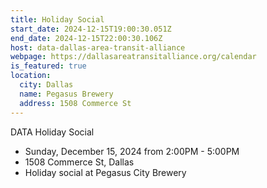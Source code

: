 ```yaml
---
title: Holiday Social
start_date: 2024-12-15T19:00:30.051Z
end_date: 2024-12-15T22:00:30.106Z
host: data-dallas-area-transit-alliance
webpage: https://dallasareatransitalliance.org/calendar
is_featured: true
location:
  city: Dallas
  name: Pegasus Brewery
  address: 1508 Commerce St
---
```



DATA Holiday Social

* Sunday, December 15, 2024 from 2:00PM - 5:00PM
* 1508 Commerce St, Dallas
* Holiday social at Pegasus City Brewery